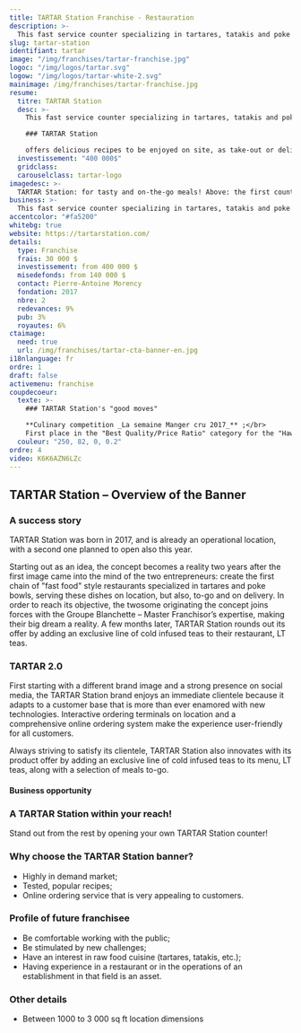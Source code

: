 ```yaml
---
title: TARTAR Station Franchise - Restauration
description: >-
  This fast service counter specializing in tartares, tatakis and poke bowls is your stop for healthy and go meals.
slug: tartar-station
identifiant: tartar
image: "/img/franchises/tartar-franchise.jpg"
logoc: "/img/logos/tartar.svg"
logow: "/img/logos/tartar-white-2.svg"
mainimage: /img/franchises/tartar-franchise.jpg
resume:
  titre: TARTAR Station
  desc: >-
    This fast service counter specializing in tartares, tatakis and poke bowls has quickly become a favorite among amateurs of healthy, on the go meals. At the forefront of the latest food trends, 

    ### TARTAR Station 

    offers delicious recipes to be enjoyed on site, as take-out or delivery; without compromising quality or taste in any way.   
  investissement: "400 000$"
  gridclass: 
  carouselclass: tartar-logo 
imagedesc: >-
  TARTAR Station: for tasty and on-the-go meals! Above: the first counter of the banner, located in Ste-foy.
business: >-
  This fast service counter specializing in tartares, tatakis and poke bowls has quickly become a favorite among amateurs of healthy, on the go meals. At the forefront of the latest food trends, TARTAR Station offers delicious recipes to be enjoyed on site, as take-out or delivery; without compromising quality or taste in any way. 
accentcolor: "#fa5200"
whitebg: true
website: https://tartarstation.com/
details:
  type: Franchise
  frais: 30 000 $
  investissement: from 400 000 $ 
  misedefonds: from 140 000 $
  contact: Pierre-Antoine Morency
  fondation: 2017
  nbre: 2
  redevances: 9%
  pub: 3%
  royautes: 6%
ctaimage: 
  need: true
  url: /img/franchises/tartar-cta-banner-en.jpg
i18nlanguage: fr
ordre: 1
draft: false
activemenu: franchise
coupdecoeur: 
  texte: >-
    ### TARTAR Station's "good moves"

    **Culinary competition _La semaine Manger cru 2017_** ;</br>
    First place in the "Best Quality/Price Ratio" category for the "Hawaiian two-salmon & yogurt tartare mini pokebowl" poke bowl
  couleur: "250, 82, 0, 0.2"
ordre: 4
video: K6K6AZN6LZc
---
```

## TARTAR Station – Overview of the Banner 

### A success story

TARTAR Station was born in 2017, and is already an operational location, with a second one planned to open also this year. 

Starting out as an idea, the concept becomes a reality two years after the first image came into the mind of the two entrepreneurs: create the first chain of "fast food" style restaurants specialized in tartares and poke bowls, serving these dishes on location, but also, to-go and on delivery. In order to reach its objective, the twosome originating the concept joins forces with the Groupe Blanchette – Master Franchisor’s expertise, making their big dream a reality. A few months later, TARTAR Station rounds out its offer by adding an exclusive line of cold infused teas to their restaurant, LT teas.

### TARTAR 2.0

First starting with a different brand image and a strong presence on social media, the TARTAR Station brand enjoys an immediate clientele because it adapts to a customer base that is more than ever enamored with new technologies. Interactive ordering terminals on location and a comprehensive online ordering system make the experience user-friendly for all customers.

Always striving to satisfy its clientele, TARTAR Station also innovates with its product offer by adding an exclusive line of cold infused teas to its menu, LT teas, along with a selection of meals to-go.

#### Business opportunity

### A TARTAR Station within your reach!

Stand out from the rest by opening your own TARTAR Station counter! 

### Why choose the TARTAR Station banner? 

- Highly in demand market;
- Tested, popular recipes; 
- Online ordering service that is very appealing to customers.

### Profile of future franchisee

- Be comfortable working with the public; 
- Be stimulated by new challenges;
- Have an interest in raw food cuisine (tartares, tatakis, etc.);
- Having experience in a restaurant or in the operations of an establishment in that field is an asset.

### Other details

- Between 1000 to 3 000 sq ft location dimensions
